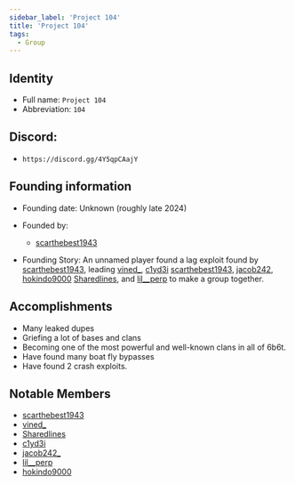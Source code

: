 ```yaml
---
sidebar_label: 'Project 104'
title: 'Project 104'
tags:
  - Group
---
```



## Identity
* Full name: `Project 104` 
* Abbreviation: `104`

## Discord:
* `https://discord.gg/4Y5qpCAajY`

## Founding information
* Founding date: Unknown (roughly late 2024)
* Founded by: 
  * [scarthebest1943](./Players/scar.md)

* Founding Story:
An unnamed player found a lag exploit found by [scarthebest1943](../Players/scar.md), leading [vined_](../Players/vined_.md), [c1yd3i](../Players/clyde.md) [scarthebest1943](../Players/scar.md),  [jacob242](../Players/jacob242.md), [hokindo9000](../Players/hokindo9000.md) [Sharedlines](../Players/sharedlines.md), and [lil__perp](../Players/lilperp.md) to make a group together.

## Accomplishments
- Many leaked dupes
- Griefing a lot of bases and clans
- Becoming one of the most powerful and well-known clans in all of 6b6t.
- Have found many boat fly bypasses
- Have found 2 crash exploits.

## Notable Members
- [scarthebest1943](../Players/scar.md) 
- [vined_](../Players/vined_.md) 
- [Sharedlines](../Players/sharedlines.md) 
- [c1yd3i](../Players/clyde.md)
- [jacob242_](./Players/jacob242.md)
- [lil__perp](./Players/lilperp.md)
- [hokindo9000](./Players/hokindo9000.md)

